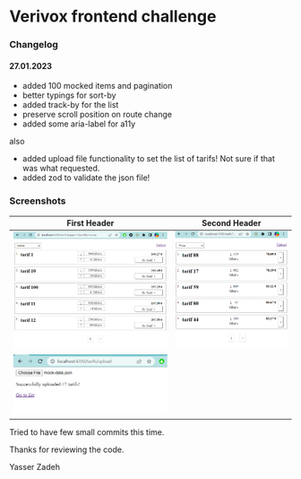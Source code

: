 # Verivox frontend challenge

### Changelog

#### 27.01.2023

- added 100 mocked items and pagination
- better typings for sort-by
- added track-by for the list
- preserve scroll position on route change
- added some aria-label for a11y

also

- added upload file functionality to set the list of tarifs! Not sure if that was what requested.
- added zod to validate the json file!

### Screenshots

| First Header                     | Second Header                    |
| -------------------------------- | -------------------------------- |
| ![alt text](./screenshots/1.png) | ![alt text](./screenshots/2.png) |
| ![alt text](./screenshots/3.png) |                                  |

Tried to have few small commits this time.

Thanks for reviewing the code.

Yasser Zadeh
